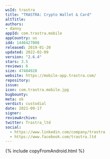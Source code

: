 ```yaml
---
wsId: trastra
title: "TRASTRA: Crypto Wallet & Card"
altTitle: 
authors:
- danny
appId: com.trastra.mobile
appCountry: us
idd: 1446427008
released: 2019-01-20
updated: 2022-02-09
version: "2.6.4"
stars: 3.5
reviews: 6
size: 47484928
website: https://mobile-app.trastra.com/
repository: 
issue: 
icon: com.trastra.mobile.jpg
bugbounty: 
meta: ok
verdict: custodial
date: 2021-09-17
signer: 
reviewArchive:
twitter: Trastra_ltd
social:
  - https://www.linkedin.com/company/trastra
  - https://www.facebook.com/trastra.ltd
---
```


 {% include copyFromAndroid.html %}
